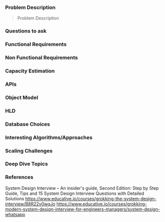 ### Problem Description
> Problem Description

### Questions to ask


### Functional Requirements


### Non Functional Requirements


### Capacity Estimation


### APIs


### Object Model


### HLD


### Database Choices


### Interesting Algorithms/Approaches


### Scaling Challenges


### Deep Dive Topics


### References

System Design Interview – An insider's guide, Second Edition: Step by Step Guide, Tips and 15 System Design Interview Questions with Detailed Solutions
https://www.educative.io/courses/grokking-the-system-design-interview/B8R22v0wqJo
https://www.educative.io/courses/grokking-modern-system-design-interview-for-engineers-managers/system-design-whatsapp